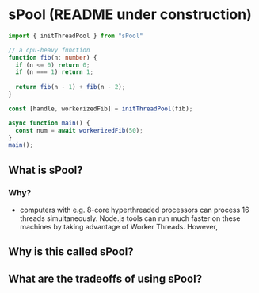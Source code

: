 # sPool (README under construction)

```ts
import { initThreadPool } from "sPool"

// a cpu-heavy function
function fib(n: number) {
  if (n <= 0) return 0;
  if (n === 1) return 1;
  
  return fib(n - 1) + fib(n - 2);
}

const [handle, workerizedFib] = initThreadPool(fib);

async function main() {
  const num = await workerizedFib(50);
}
main();
```

## What is sPool?

### Why?

- computers with e.g. 8-core hyperthreaded processors can process 16 threads simultaneously. Node.js tools can run much faster on these machines by taking advantage of Worker Threads. However,

## Why is this called sPool?

## What are the tradeoffs of using sPool?
